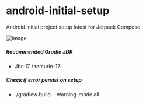 # android-initial-setup
Android initial project setup latest for Jetpack Compose

![image](https://github.com/markcanal/android-initial-setup/assets/21966001/8fa1558a-a22e-4622-b0b4-494a00289009)


##### Recommended Gradle JDK
- Jbr-17 / temurin-17

##### Check if error persist on setup
- ./gradlew build --warning-mode all
